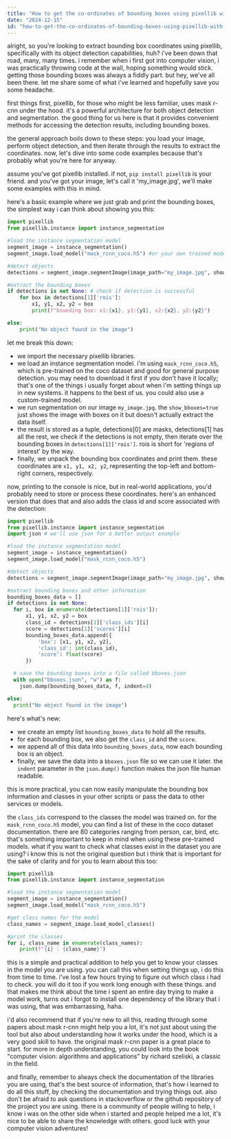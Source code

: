 ```yaml
---
title: "How to get the co-ordinates of bounding boxes using pixellib with its object class?"
date: "2024-12-15"
id: "how-to-get-the-co-ordinates-of-bounding-boxes-using-pixellib-with-its-object-class"
---
```


alright, so you're looking to extract bounding box coordinates using pixellib, specifically with its object detection capabilities, huh? i've been down that road, many, many times. i remember when i first got into computer vision, i was practically throwing code at the wall, hoping something would stick. getting those bounding boxes was always a fiddly part. but hey, we've all been there. let me share some of what i've learned and hopefully save you some headache.

first things first, pixellib, for those who might be less familiar, uses mask r-cnn under the hood. it's a powerful architecture for both object detection and segmentation. the good thing for us here is that it provides convenient methods for accessing the detection results, including bounding boxes.

the general approach boils down to these steps: you load your image, perform object detection, and then iterate through the results to extract the coordinates. now, let's dive into some code examples because that's probably what you're here for anyway.

assume you've got pixellib installed. if not, `pip install pixellib` is your friend. and you've got your image, let's call it 'my_image.jpg', we'll make some examples with this in mind.

here's a basic example where we just grab and print the bounding boxes, the simplest way i can think about showing you this:

```python
import pixellib
from pixellib.instance import instance_segmentation

#load the instance segmentation model
segment_image = instance_segmentation()
segment_image.load_model("mask_rcnn_coco.h5") #or your own trained model

#detect objects
detections = segment_image.segmentImage(image_path="my_image.jpg", show_bboxes = True)

#extract the bounding boxes
if detections is not None: # check if detection is successful
    for box in detections[1]['rois']:
        x1, y1, x2, y2 = box
        print(f"bounding box: x1:{x1}, y1:{y1}, x2:{x2}, y2:{y2}")

else:
    print("No object found in the image")


```

let me break this down:
*   we import the necessary pixellib libraries.
*   we load an instance segmentation model. i'm using `mask_rcnn_coco.h5`, which is pre-trained on the coco dataset and good for general purpose detection. you may need to download it first if you don't have it locally; that's one of the things i usually forget about when i'm setting things up in new systems. it happens to the best of us. you could also use a custom-trained model.
*   we run segmentation on our image `my_image.jpg`. the `show_bboxes=true` just shows the image with boxes on it but doesn't actually extract the data itself.
*   the result is stored as a tuple, detections[0] are masks, detections[1] has all the rest, we check if the detections is not empty, then iterate over the bounding boxes in `detections[1]['rois']`. rois is short for 'regions of interest' by the way.
*   finally, we unpack the bounding box coordinates and print them. these coordinates are `x1, y1, x2, y2`, representing the top-left and bottom-right corners, respectively.

now, printing to the console is nice, but in real-world applications, you'd probably need to store or process these coordinates. here's an enhanced version that does that and also adds the class id and score associated with the detection:

```python
import pixellib
from pixellib.instance import instance_segmentation
import json # we'll use json for a better output example

#load the instance segmentation model
segment_image = instance_segmentation()
segment_image.load_model("mask_rcnn_coco.h5")

#detect objects
detections = segment_image.segmentImage(image_path="my_image.jpg", show_bboxes = True)

#extract bounding boxes and other information
bounding_boxes_data = []
if detections is not None:
  for i, box in enumerate(detections[1]['rois']):
      x1, y1, x2, y2 = box
      class_id = detections[1]['class_ids'][i]
      score = detections[1]['scores'][i]
      bounding_boxes_data.append({
          'box': [x1, y1, x2, y2],
          'class_id': int(class_id),
          'score': float(score)
      })

  # save the bounding boxes into a file called bboxes.json
  with open("bboxes.json", "w") as f:
    json.dump(bounding_boxes_data, f, indent=4)

else:
  print("No object found in the image")
```

here's what's new:
*   we create an empty list `bounding_boxes_data` to hold all the results.
*   for each bounding box, we also get the `class_id` and the `score`.
*   we append all of this data into `bounding_boxes_data`, now each bounding box is an object.
*   finally, we save the data into a `bboxes.json` file so we can use it later. the `indent` parameter in the `json.dump()` function makes the json file human readable.

this is more practical, you can now easily manipulate the bounding box information and classes in your other scripts or pass the data to other services or models.

the `class_ids` correspond to the classes the model was trained on. for the `mask_rcnn_coco.h5` model, you can find a list of these in the coco dataset documentation. there are 80 categories ranging from person, car, bird, etc. that's something important to keep in mind when using these pre-trained models. what if you want to check what classes exist in the dataset you are using? i know this is not the original question but i think that is important for the sake of clarity and for you to learn about this too:

```python
import pixellib
from pixellib.instance import instance_segmentation

#load the instance segmentation model
segment_image = instance_segmentation()
segment_image.load_model("mask_rcnn_coco.h5")

#get class names for the model
class_names = segment_image.load_model_classes()

#print the classes
for i, class_name in enumerate(class_names):
    print(f"{i} : {class_name}")
```

this is a simple and practical addition to help you get to know your classes in the model you are using. you can call this when setting things up, i do this from time to time. i've lost a few hours trying to figure out which class i had to check. you will do it too if you work long enough with these things. and that makes me think about the time i spent an entire day trying to make a model work, turns out i forgot to install one dependency of the library that i was using, that was embarrassing, haha.

i'd also recommend that if you're new to all this, reading through some papers about mask r-cnn might help you a lot, it's not just about using the tool but also about understanding how it works under the hood, which is a very good skill to have. the original mask r-cnn paper is a great place to start. for more in depth understanding, you could look into the book "computer vision: algorithms and applications" by richard szeliski, a classic in the field.

and finally, remember to always check the documentation of the libraries you are using, that's the best source of information, that's how i learned to do all this stuff, by checking the documentation and trying things out. also don't be afraid to ask questions in stackoverflow or the github repository of the project you are using. there is a community of people willing to help, i know i was on the other side when i started and people helped me a lot, it's nice to be able to share the knowledge with others. good luck with your computer vision adventures!
